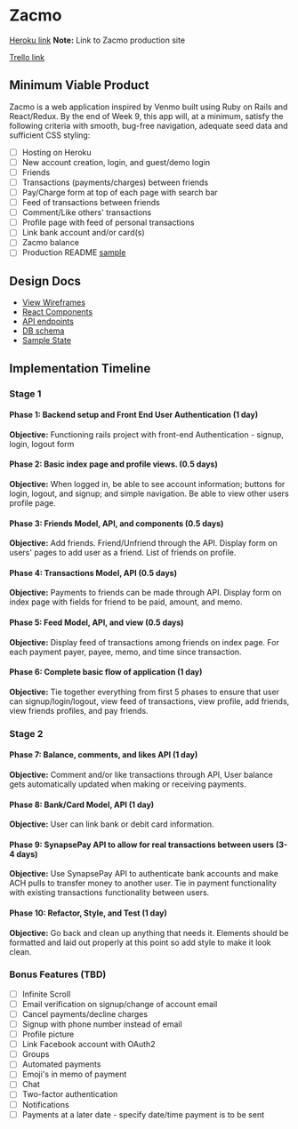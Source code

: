 # Zacmo

[Heroku link][heroku] **Note:** Link to Zacmo production site

[Trello link][trello]

[heroku]: http://www.herokuapp.com
[trello]: https://trello.com

## Minimum Viable Product

Zacmo is a web application inspired by Venmo built using Ruby on Rails
and React/Redux.  By the end of Week 9, this app will, at a minimum, satisfy the
following criteria with smooth, bug-free navigation, adequate seed data and
sufficient CSS styling:

- [ ] Hosting on Heroku
- [ ] New account creation, login, and guest/demo login
- [ ] Friends
- [ ] Transactions (payments/charges) between friends
- [ ] Pay/Charge form at top of each page with search bar
- [ ] Feed of transactions between friends
- [ ] Comment/Like others' transactions
- [ ] Profile page with feed of personal transactions
- [ ] Link bank account and/or card(s)
- [ ] Zacmo balance
- [ ] Production README [sample](docs/production_readme.md)

## Design Docs
* [View Wireframes][wireframes]
* [React Components][components]
* [API endpoints][api-endpoints]
* [DB schema][schema]
* [Sample State][sample-state]

[wireframes]: docs/wireframes
[components]: docs/component-hierarchy.md
[sample-state]: docs/sample-state.md
[api-endpoints]: docs/api-endpoints.md
[schema]: docs/schema.md

## Implementation Timeline

### Stage 1

#### Phase 1: Backend setup and Front End User Authentication (1 day)

**Objective:** Functioning rails project with front-end Authentication - signup, login, logout form

#### Phase 2: Basic index page and profile views. (0.5 days)

**Objective:** When logged in, be able to see account information; buttons for login, logout, and signup; and simple navigation. Be able to view other users profile page.

#### Phase 3: Friends Model, API, and components (0.5 days)

**Objective:** Add friends. Friend/Unfriend through the API. Display form on users' pages to add user as a friend. List of friends on profile.

#### Phase 4: Transactions Model, API (0.5 days)

**Objective:** Payments to friends can be made through API. Display form on index page with fields
for friend to be paid, amount, and memo.

#### Phase 5: Feed Model, API, and view (0.5 days)

**Objective:** Display feed of transactions among friends on index page. For each payment payer, payee, memo, and time since transaction.

#### Phase 6: Complete basic flow of application (1 day)

**Objective:** Tie together everything from first 5 phases to ensure that user can signup/login/logout, view feed of transactions, view profile, add friends, view friends profiles, and pay friends.

### Stage 2

#### Phase 7: Balance, comments, and likes API (1 day)

**Objective:** Comment and/or like transactions through API, User balance gets automatically updated when making or receiving payments.

#### Phase 8: Bank/Card Model, API (1 day)

**Objective:** User can link bank or debit card information.

#### Phase 9: SynapsePay API to allow for real transactions between users (3-4 days)

**Objective:** Use SynapsePay API to authenticate bank accounts and make ACH pulls to transfer money to another user. Tie in payment functionality with existing transactions functionality between users.

#### Phase 10: Refactor, Style, and Test (1 day)

**Objective:** Go back and clean up anything that needs it. Elements should be formatted and laid out properly at this point so add style to make it look clean. 

### Bonus Features (TBD)
- [ ] Infinite Scroll
- [ ] Email verification on signup/change of account email
- [ ] Cancel payments/decline charges
- [ ] Signup with phone number instead of email
- [ ] Profile picture
- [ ] Link Facebook account with OAuth2
- [ ] Groups
- [ ] Automated payments
- [ ] Emoji's in memo of payment
- [ ] Chat
- [ ] Two-factor authentication
- [ ] Notifications
- [ ] Payments at a later date - specify date/time payment is to be sent
